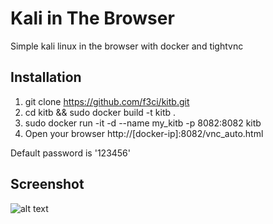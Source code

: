# Kali in The Browser

 Simple kali linux in the browser with docker and tightvnc

## Installation

1. git clone https://github.com/f3ci/kitb.git
2. cd kitb && sudo docker build -t kitb .
3. sudo docker run -it -d --name my_kitb -p 8082:8082 kitb
4. Open your browser http://[docker-ip]:8082/vnc_auto.html

Default password is '123456'

## Screenshot
![alt text](https://github.com/f3ci/kali-in-the-browser/raw/main/kitb.png)
